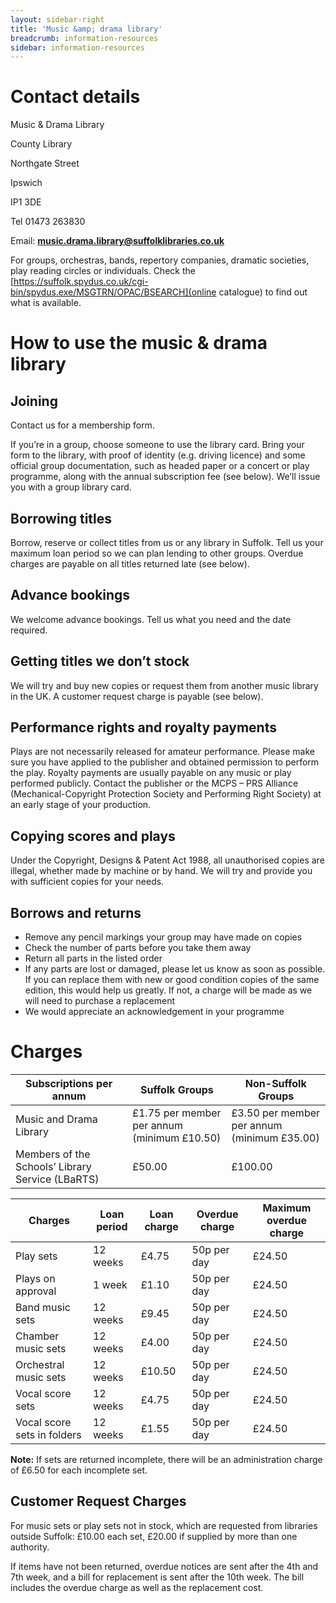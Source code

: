 ```yaml
---
layout: sidebar-right
title: 'Music &amp; drama library'
breadcrumb: information-resources
sidebar: information-resources
---
```

# Contact details

Music & Drama Library

County Library

Northgate Street

Ipswich

IP1 3DE

Tel 01473 263830

Email: **music.drama.library@suffolklibraries.co.uk**

For groups, orchestras, bands, repertory companies, dramatic societies, play reading circles or individuals. Check the [https://suffolk.spydus.co.uk/cgi-bin/spydus.exe/MSGTRN/OPAC/BSEARCH](online catalogue) to find out what is available.

# How to use the music & drama library

## Joining

Contact us for a membership form.

If you&#8217;re in a group, choose someone to use the library card. Bring your form to the library, with proof of identity (e.g. driving licence) and some official group documentation, such as headed paper or a concert or play programme, along with the annual subscription fee (see below). We&#8217;ll issue you with a group library card.

## Borrowing titles

Borrow, reserve or collect titles from us or any library in Suffolk. Tell us your maximum loan period so we can plan lending to other groups. Overdue charges are payable on all titles returned late (see below).

## Advance bookings

We welcome advance bookings. Tell us what you need and the date required.

## Getting titles we don&#8217;t stock

We will try and buy new copies or request them from another music library in the UK. A customer request charge is payable (see below).

## Performance rights and royalty payments

Plays are not necessarily released for amateur performance. Please make sure you have applied to the publisher and obtained permission to perform the play. Royalty payments are usually payable on any music or play performed publicly. Contact the publisher or the MCPS &#8211; PRS Alliance (Mechanical-Copyright Protection Society and Performing Right Society) at an early stage of your production.

## Copying scores and plays

Under the Copyright, Designs & Patent Act 1988, all unauthorised copies are illegal, whether made by machine or by hand. We will try and provide you with sufficient copies for your needs.

## Borrows and returns

* Remove any pencil markings your group may have made on copies
* Check the number of parts before you take them away
* Return all parts in the listed order
* If any parts are lost or damaged, please let us know as soon as possible. If you can replace them with new or good condition copies of the same edition, this would help us greatly. If not, a charge will be made as we will need to purchase a replacement
* We would appreciate an acknowledgement in your programme

# Charges

| Subscriptions per annum | Suffolk Groups | Non-Suffolk Groups |
| ----------------------- | -------------- | ------------------ |
| Music and Drama Library | £1.75 per member per annum (minimum £10.50) | £3.50 per member per annum (minimum £35.00) |
| Members of the Schools’ Library Service (LBaRTS) | £50.00 | £100.00 |

| Charges | Loan period | Loan charge | Overdue charge | Maximum overdue charge |
| ------- | ----------- | ----------- | -------------- | ---------------------- |
| Play sets | 12 weeks | £4.75 | 50p per day | £24.50 |
| Plays on approval | 1 week | £1.10 | 50p per day | £24.50 |
| Band music sets | 12 weeks | £9.45 | 50p per day | £24.50 |
| Chamber music sets | 12 weeks | £4.00 | 50p per day | £24.50 |
| Orchestral music sets | 12 weeks | £10.50 | 50p per day | £24.50 |
| Vocal score sets | 12 weeks | £4.75 | 50p per day | £24.50 |
| Vocal score sets in folders | 12 weeks | £1.55 | 50p per day | £24.50 |

**Note:** If sets are returned incomplete, there will be an administration charge of £6.50 for each incomplete set.

## Customer Request Charges

For music sets or play sets not in stock, which are requested from libraries outside Suffolk: £10.00 each set, £20.00 if supplied by more than one authority.

If items have not been returned, overdue notices are sent after the 4th and 7th week, and a bill for replacement is sent after the 10th week. The bill includes the overdue charge as well as the replacement cost.

